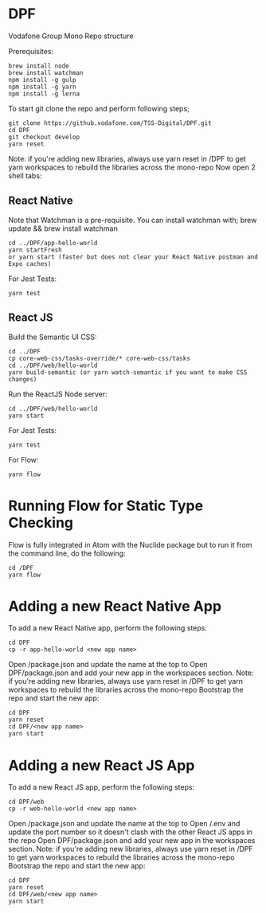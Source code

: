# DPF
Vodafone Group Mono Repo structure

Prerequisites:
```
brew install node
brew install watchman
npm install -g gulp
npm install -g yarn
npm install -g lerna
```

To start git clone the repo and perform following steps;
```
git clone https://github.vodafone.com/TSS-Digital/DPF.git
cd DPF
git checkout develop
yarn reset
```
Note: if you're adding new libraries, always use yarn reset in /DPF to get yarn workspaces to rebuild the libraries across the mono-repo
Now open 2 shell tabs:

## React Native
Note that Watchman is a pre-requisite. You can install watchman with; brew update && brew install watchman
```
cd ../DPF/app-hello-world
yarn startFresh
or yarn start (faster but does not clear your React Native postman and Expo caches)
```
For Jest Tests:
```
yarn test
```

## React JS

Build the Semantic UI CSS:
```
cd ../DPF
cp core-web-css/tasks-override/* core-web-css/tasks
cd ../DPF/web/hello-world
yarn build-semantic (or yarn watch-semantic if you want to make CSS changes)
```

Run the ReactJS Node server:
```
cd ../DPF/web/hello-world
yarn start
```

For Jest Tests:
```
yarn test
```

For Flow:
```
yarn flow
```

# Running Flow for Static Type Checking
Flow is fully integrated in Atom with the Nuclide package but to run it from the command line, do the following:
```
cd /DPF
yarn flow
```

# Adding a new React Native App
To add a new React Native app, perform the following steps:
```
cd DPF
cp -r app-hello-world <new app name>
```
Open <new app name>/package.json and update the name at the top to <new app name>
Open DPF/package.json and add your new app in the workspaces section.
Note: if you're adding new libraries, always use yarn reset in /DPF to get yarn workspaces to rebuild the libraries across the mono-repo
Bootstrap the repo and start the new app:
```
cd DPF
yarn reset
cd DPF/<new app name>
yarn start
```

# Adding a new React JS App
To add a new React JS app, perform the following steps:
```
cd DPF/web
cp -r web-hello-world <new app name>
```
Open <new app name>/package.json and update the name at the top to <new app name>
Open <new app name>/.env and update the port number so it doesn't clash with the other React JS apps in the repo
Open DPF/package.json and add your new app in the workspaces section.
Note: if you're adding new libraries, always use yarn reset in /DPF to get yarn workspaces to rebuild the libraries across the mono-repo
Bootstrap the repo and start the new app:
```
cd DPF
yarn reset
cd DPF/web/<new app name>
yarn start
```
